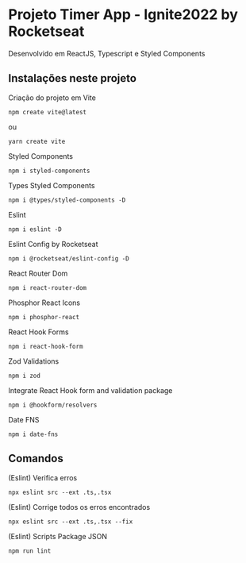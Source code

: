 # Projeto Timer App - Ignite2022 by Rocketseat 

Desenvolvido em ReactJS, Typescript e Styled Components

## Instalações neste projeto

Criação do projeto em Vite
```
npm create vite@latest
```
ou
```
yarn create vite
```

Styled Components
```
npm i styled-components
```

Types Styled Components
```
npm i @types/styled-components -D
```

Eslint
```
npm i eslint -D
```

Eslint Config by Rocketseat
```
npm i @rocketseat/eslint-config -D
```

React Router Dom
```
npm i react-router-dom
```

Phosphor React Icons
```
npm i phosphor-react
```

React Hook Forms
```
npm i react-hook-form
```

Zod Validations
```
npm i zod
```

Integrate React Hook form and validation package
```
npm i @hookform/resolvers
```

Date FNS
```
npm i date-fns
```

## Comandos

(Eslint) Verifica erros
```
npx eslint src --ext .ts,.tsx
```

(Eslint) Corrige todos os erros encontrados
```
npx eslint src --ext .ts,.tsx --fix
```

(Eslint) Scripts Package JSON
```
npm run lint
```